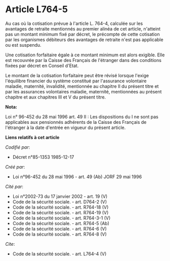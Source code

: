 # Article L764-5

Au cas où la cotisation prévue à l'article L. 764-4, calculée sur les avantages de retraite mentionnés au premier alinéa de
cet article, n'atteint pas un montant minimum fixé par décret, le précompte de cette cotisation par les organismes débiteurs
des avantages de retraite n'est pas applicable ou est suspendu.

Une cotisation forfaitaire égale à ce montant minimum est alors exigible. Elle est recouvrée par la Caisse des Français de
l'étranger dans des conditions fixées par décret en Conseil d'Etat.

Le montant de la cotisation forfaitaire peut être révisé lorsque l'exige l'équilibre financier du système constitué par
l'assurance volontaire maladie, maternité, invalidité, mentionnée au chapitre II du présent titre et par les assurances
volontaires maladie, maternité, mentionnées au présent chapitre et aux chapitres III et V du présent titre.

**Nota:**

Loi n° 96-452 du 28 mai 1996 art. 49 II : Les dispositions du I ne sont pas applicables aux pensionnés adhérents de la Caisse
des Français de l'étranger à la date d'entrée en vigueur du présent article.

**Liens relatifs à cet article**

_Codifié par_:

  - Décret n°85-1353 1985-12-17

_Créé par_:

  - Loi n°96-452 du 28 mai 1996 - art. 49 (Ab) JORF 29 mai 1996

_Cité par_:

  - Loi n°2002-73 du 17 janvier 2002 - art. 19 (V)
  - Code de la sécurité sociale. - art. D764-2 (V)
  - Code de la sécurité sociale. - art. R764-18 (V)
  - Code de la sécurité sociale. - art. R764-19 (V)
  - Code de la sécurité sociale. - art. R764-3-1 (V)
  - Code de la sécurité sociale. - art. R764-5 (Ab)
  - Code de la sécurité sociale. - art. R764-6 (V)
  - Code de la sécurité sociale. - art. R764-8 (V)

_Cite_:

  - Code de la sécurité sociale. - art. L764-4 (V)
